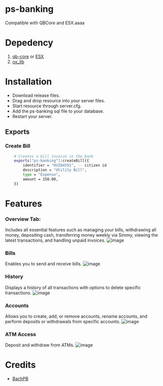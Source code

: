 # ps-banking
Compatible with QBCore and ESX.aaaa

# Depedency
1. [qb-core](https://github.com/qbcore-framework/qb-core) or [ESX](https://github.com/esx-framework)
2. [ox_lib](https://github.com/overextended/ox_lib)

# Installation
* Download release files.
* Drag and drop resource into your server files.
* Start resource through server.cfg.
* Add the ps-banking sql file to your database.
* Restart your server.

## Exports

### Create Bill
```bash
    # Creates a bill invoice in the bank
    exports["ps-banking"]:createBill({
        identifier = "HVZ84591", -- citizen id
        description = "Utility Bill", 
        type = "Expense",
        amount = 150.00,
    })
```

# Features
### Overview Tab:
Includes all essential features such as managing your bills, withdrawing all money, depositing cash, transferring money weekly via Simmy, viewing the latest transactions, and handling unpaid invoices.
![image](https://cdn.discordapp.com/attachments/988759926694367262/1389410895611826176/image.png?ex=6864853b&is=686333bb&hm=27d6dd5a5f3ec9afa03f788de50bbcc8eb5f6f2d7c3da8c08c978446bf482340&)

### Bills
Enables you to send and receive bills.
![image](https://cdn.discordapp.com/attachments/988759926694367262/1389411133923917864/image.png?ex=68648574&is=686333f4&hm=be3d6fccdfd32d7868a58fa39378ad5d392edd50cab54968c1d0e11ba6ac44d4&)

### History
Displays a history of all transactions with options to delete specific transactions.
![image](https://cdn.discordapp.com/attachments/988759926694367262/1389411237624021022/image.png?ex=6864858d&is=6863340d&hm=458b0e00b55ecd00b04003772a5e688ff96a2dee0699abeb12332ea24544bbd5&)

### Accounts
Allows you to create, add, or remove accounts, rename accounts, and perform deposits or withdrawals from specific accounts.
![image](https://cdn.discordapp.com/attachments/988759926694367262/1389410758663737354/image.png?ex=6864851a&is=6863339a&hm=7500db680807d611945b95c6f1a2fb55aa20ea6c13f4694e607d52cde7aeefcc&)

### ATM Access
Deposit and withdraw from ATMs.
![image](https://cdn.discordapp.com/attachments/1081766623632949258/1388382644907151462/image.png?ex=6860c799&is=685f7619&hm=e291e94f1fdad3aed7ae53c551e3fad50c4079a77f9d5797a4d610aae12aed6d&)

# Credits
* [BachPB](https://github.com/BachPB)

